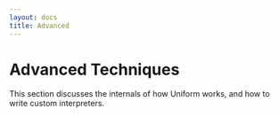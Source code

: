 ```yaml
---
layout: docs
title: Advanced
---
```


# Advanced Techniques

This section discusses the internals of how Uniform works, and how to write custom interpreters.
